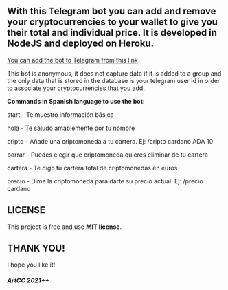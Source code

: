 ## With this Telegram bot you can add and remove your cryptocurrencies to your wallet to give you their total and individual price. It is developed in NodeJS and deployed on Heroku.

[You can add the bot to Telegram from this link](https://t.me/artcc_cryptoinfobot)

This bot is anonymous, it does not capture data if it is added to a group and the only data that is stored in the database is your telegram user id in order to associate your cryptocurrencies that you add.

<p><strong>Commands in Spanish language to use the bot:</p></strong>

<p>start - Te muestro información básica</p>
<p>hola - Te saludo amablemente por tu nombre</p>
<p>cripto - Añade una criptomoneda a tu cartera. Ej: /cripto cardano ADA 10</p>
<p>borrar - Puedes elegir que criptomoneda quieres eliminar de tu cartera</p>
<p>cartera - Te digo tu cartera total de criptomonedas en euros</p>
<p>precio - Dime la criptomoneda para darte su precio actual. Ej: /precio cardano</p>

## LICENSE

This project is free and use <b>MIT license</b>.

## THANK YOU!

I hope you like it!

##### ArtCC 2021++
